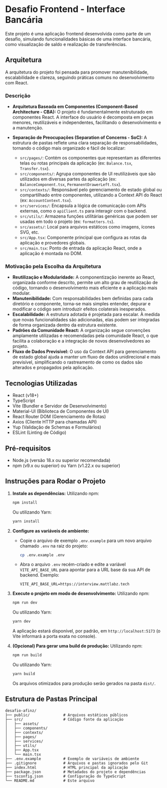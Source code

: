 # Desafio Frontend - Interface Bancária

Este projeto é uma aplicação frontend desenvolvida como parte de um desafio, simulando funcionalidades básicas de uma interface bancária, como visualização de saldo e realização de transferências.

## Arquitetura

A arquitetura do projeto foi pensada para promover manutenibilidade, escalabilidade e clareza, seguindo práticas comuns no desenvolvimento com React.

### Descrição

- **Arquitetura Baseada em Componentes (Component-Based Architecture - CBA):**
  O projeto é fundamentalmente estruturado em componentes React. A interface do usuário é decomposta em peças menores, reutilizáveis e independentes, facilitando o desenvolvimento e a manutenção.

- **Separação de Preocupações (Separation of Concerns - SoC):**
  A estrutura de pastas reflete uma clara separação de responsabilidades, tornando o código mais organizado e fácil de localizar:
  - `src/pages/`: Contém os componentes que representam as diferentes telas ou rotas principais da aplicação (ex: `Balance.tsx`, `Transfer.tsx`).
  - `src/components/`: Agrupa componentes de UI reutilizáveis que são utilizados em diversas partes da aplicação (ex: `BalanceComponent.tsx`, `PermanentDrawerLeft.tsx`).
  - `src/contexts/`: Responsável pelo gerenciamento de estado global ou compartilhado entre componentes, utilizando a Context API do React (ex: `AccountContext.tsx`).
  - `src/services/`: Encapsula a lógica de comunicação com APIs externas, como o `apiClient.ts` para interagir com o backend.
  - `src/utils/`: Armazena funções utilitárias genéricas que podem ser usadas em todo o projeto (ex: `formatters.ts`).
  - `src/assets/`: Local para arquivos estáticos como imagens, ícones SVG, etc.
  - `src/App.tsx`: Componente principal que configura as rotas da aplicação e provedores globais.
  - `src/main.tsx`: Ponto de entrada da aplicação React, onde a aplicação é montada no DOM.

### Motivação pela Escolha da Arquitetura

- **Reutilização e Modularidade:** A componentização inerente ao React, organizada conforme descrito, permite um alto grau de reutilização de código, tornando o desenvolvimento mais eficiente e a aplicação mais modular.
- **Manutenibilidade:** Com responsabilidades bem definidas para cada diretório e componente, torna-se mais simples entender, depurar e modificar o código sem introduzir efeitos colaterais inesperados.
- **Escalabilidade:** A estrutura adotada é projetada para escalar. À medida que novas funcionalidades são adicionadas, elas podem ser integradas de forma organizada dentro da estrutura existente.
- **Padrões da Comunidade React:** A organização segue convenções amplamente utilizadas e recomendadas pela comunidade React, o que facilita a colaboração e a integração de novos desenvolvedores ao projeto.
- **Fluxo de Dados Previsível:** O uso da Context API para gerenciamento de estado global ajuda a manter um fluxo de dados unidirecional e mais previsível, simplificando o rastreamento de como os dados são alterados e propagados pela aplicação.

## Tecnologias Utilizadas

- React (v18+)
- TypeScript
- Vite (Bundler e Servidor de Desenvolvimento)
- Material-UI (Biblioteca de Componentes de UI)
- React Router DOM (Gerenciamento de Rotas)
- Axios (Cliente HTTP para chamadas API)
- Yup (Validação de Schemas e Formulários)
- ESLint (Linting de Código)

## Pré-requisitos

- Node.js (versão 18.x ou superior recomendada)
- npm (v9.x ou superior) ou Yarn (v1.22.x ou superior)

## Instruções para Rodar o Projeto

1.  **Instale as dependências:**
    Utilizando npm:

    ```bash
    npm install
    ```

    Ou utilizando Yarn:

    ```bash
    yarn install
    ```

2.  **Configure as variáveis de ambiente:**

    - Copie o arquivo de exemplo `.env.example` para um novo arquivo chamado `.env` na raiz do projeto:
      ```bash
      cp .env.example .env
      ```
    - Abra o arquivo `.env` recém-criado e edite a variável `VITE_API_BASE_URL` para apontar para a URL base da sua API de backend.
      Exemplo:
      ```
      VITE_API_BASE_URL=https://interview.mattlabz.tech
      ```

3.  **Execute o projeto em modo de desenvolvimento:**
    Utilizando npm:

    ```bash
    npm run dev
    ```

    Ou utilizando Yarn:

    ```bash
    yarn dev
    ```

    A aplicação estará disponível, por padrão, em `http://localhost:5173` (o Vite informará a porta exata no console).

4.  **(Opcional) Para gerar uma build de produção:**
    Utilizando npm:
    ```bash
    npm run build
    ```
    Ou utilizando Yarn:
    ```bash
    yarn build
    ```
    Os arquivos otimizados para produção serão gerados na pasta `dist/`.

## Estrutura de Pastas Principal

```
desafio-afinz/
├── public/               # Arquivos estáticos públicos
├── src/                  # Código fonte da aplicação
│   ├── assets/
│   ├── components/
│   ├── contexts/
│   ├── pages/
│   ├── services/
│   ├── utils/
│   ├── App.tsx
│   └── main.tsx
├── .env.example          # Exemplo de variáveis de ambiente
├── .gitignore            # Arquivos e pastas ignorados pelo Git
├── index.html            # HTML principal da aplicação
├── package.json          # Metadados do projeto e dependências
├── tsconfig.json         # Configuração do TypeScript
└── README.md             # Este arquivo
```

